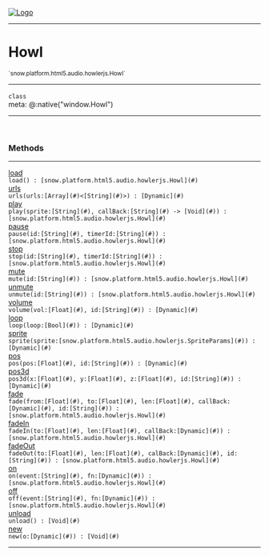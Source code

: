 
[![Logo](../../../../../../images/logo.png)](../../../../../../api/index.html)

---



<h1>Howl</h1>
<small>`snow.platform.html5.audio.howlerjs.Howl`</small>



---

`class`
<span class="meta">
<br/>meta: @:native(&quot;window.Howl&quot;)
</span>


---

&nbsp;
&nbsp;







<h3>Methods</h3> <hr/><span class="method apipage">
            <a name="load"><a class="lift" href="#load">load</a></a> <div class="clear"></div><code class="signature apipage">load() : [snow.platform.html5.audio.howlerjs.Howl](#)</code><br/><span class="small_desc_flat"></span>
        </span>
    <span class="method apipage">
            <a name="urls"><a class="lift" href="#urls">urls</a></a> <div class="clear"></div><code class="signature apipage">urls(urls:[Array](#)&lt;[String](#)&gt;<span></span>) : [Dynamic](#)</code><br/><span class="small_desc_flat"></span>
        </span>
    <span class="method apipage">
            <a name="play"><a class="lift" href="#play">play</a></a> <div class="clear"></div><code class="signature apipage">play(sprite:[String](#)<span></span>, callBack:[String](#)&nbsp;-&gt; [Void](#)<span></span>) : [snow.platform.html5.audio.howlerjs.Howl](#)</code><br/><span class="small_desc_flat"></span>
        </span>
    <span class="method apipage">
            <a name="pause"><a class="lift" href="#pause">pause</a></a> <div class="clear"></div><code class="signature apipage">pause(id:[String](#)<span></span>, timerId:[String](#)<span></span>) : [snow.platform.html5.audio.howlerjs.Howl](#)</code><br/><span class="small_desc_flat"></span>
        </span>
    <span class="method apipage">
            <a name="stop"><a class="lift" href="#stop">stop</a></a> <div class="clear"></div><code class="signature apipage">stop(id:[String](#)<span></span>, timerId:[String](#)<span></span>) : [snow.platform.html5.audio.howlerjs.Howl](#)</code><br/><span class="small_desc_flat"></span>
        </span>
    <span class="method apipage">
            <a name="mute"><a class="lift" href="#mute">mute</a></a> <div class="clear"></div><code class="signature apipage">mute(id:[String](#)<span></span>) : [snow.platform.html5.audio.howlerjs.Howl](#)</code><br/><span class="small_desc_flat"></span>
        </span>
    <span class="method apipage">
            <a name="unmute"><a class="lift" href="#unmute">unmute</a></a> <div class="clear"></div><code class="signature apipage">unmute(id:[String](#)<span></span>) : [snow.platform.html5.audio.howlerjs.Howl](#)</code><br/><span class="small_desc_flat"></span>
        </span>
    <span class="method apipage">
            <a name="volume"><a class="lift" href="#volume">volume</a></a> <div class="clear"></div><code class="signature apipage">volume(vol:[Float](#)<span></span>, id:[String](#)<span></span>) : [Dynamic](#)</code><br/><span class="small_desc_flat"></span>
        </span>
    <span class="method apipage">
            <a name="loop"><a class="lift" href="#loop">loop</a></a> <div class="clear"></div><code class="signature apipage">loop(loop:[Bool](#)<span></span>) : [Dynamic](#)</code><br/><span class="small_desc_flat"></span>
        </span>
    <span class="method apipage">
            <a name="sprite"><a class="lift" href="#sprite">sprite</a></a> <div class="clear"></div><code class="signature apipage">sprite(sprite:[snow.platform.html5.audio.howlerjs.SpriteParams](#)<span></span>) : [Dynamic](#)</code><br/><span class="small_desc_flat"></span>
        </span>
    <span class="method apipage">
            <a name="pos"><a class="lift" href="#pos">pos</a></a> <div class="clear"></div><code class="signature apipage">pos(pos:[Float](#)<span></span>, id:[String](#)<span></span>) : [Dynamic](#)</code><br/><span class="small_desc_flat"></span>
        </span>
    <span class="method apipage">
            <a name="pos3d"><a class="lift" href="#pos3d">pos3d</a></a> <div class="clear"></div><code class="signature apipage">pos3d(x:[Float](#)<span></span>, y:[Float](#)<span></span>, z:[Float](#)<span></span>, id:[String](#)<span></span>) : [Dynamic](#)</code><br/><span class="small_desc_flat"></span>
        </span>
    <span class="method apipage">
            <a name="fade"><a class="lift" href="#fade">fade</a></a> <div class="clear"></div><code class="signature apipage">fade(from:[Float](#)<span></span>, to:[Float](#)<span></span>, len:[Float](#)<span></span>, callBack:[Dynamic](#)<span></span>, id:[String](#)<span></span>) : [snow.platform.html5.audio.howlerjs.Howl](#)</code><br/><span class="small_desc_flat"></span>
        </span>
    <span class="method apipage">
            <a name="fadeIn"><a class="lift" href="#fadeIn">fadeIn</a></a> <div class="clear"></div><code class="signature apipage">fadeIn(to:[Float](#)<span></span>, len:[Float](#)<span></span>, callBack:[Dynamic](#)<span></span>) : [snow.platform.html5.audio.howlerjs.Howl](#)</code><br/><span class="small_desc_flat"></span>
        </span>
    <span class="method apipage">
            <a name="fadeOut"><a class="lift" href="#fadeOut">fadeOut</a></a> <div class="clear"></div><code class="signature apipage">fadeOut(to:[Float](#)<span></span>, len:[Float](#)<span></span>, calBack:[Dynamic](#)<span></span>, id:[String](#)<span></span>) : [snow.platform.html5.audio.howlerjs.Howl](#)</code><br/><span class="small_desc_flat"></span>
        </span>
    <span class="method apipage">
            <a name="on"><a class="lift" href="#on">on</a></a> <div class="clear"></div><code class="signature apipage">on(event:[String](#)<span></span>, fn:[Dynamic](#)<span></span>) : [snow.platform.html5.audio.howlerjs.Howl](#)</code><br/><span class="small_desc_flat"></span>
        </span>
    <span class="method apipage">
            <a name="off"><a class="lift" href="#off">off</a></a> <div class="clear"></div><code class="signature apipage">off(event:[String](#)<span></span>, fn:[Dynamic](#)<span></span>) : [snow.platform.html5.audio.howlerjs.Howl](#)</code><br/><span class="small_desc_flat"></span>
        </span>
    <span class="method apipage">
            <a name="unload"><a class="lift" href="#unload">unload</a></a> <div class="clear"></div><code class="signature apipage">unload() : [Void](#)</code><br/><span class="small_desc_flat"></span>
        </span>
    <span class="method apipage">
            <a name="new"><a class="lift" href="#new">new</a></a> <div class="clear"></div><code class="signature apipage">new(o:[Dynamic](#)<span></span>) : [Void](#)</code><br/><span class="small_desc_flat"></span>
        </span>
    





---

&nbsp;
&nbsp;
&nbsp;
&nbsp;